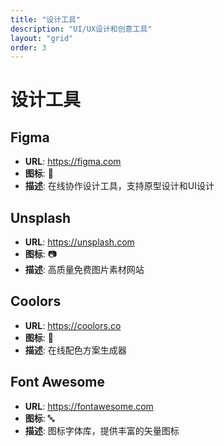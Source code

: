 ```yaml
---
title: "设计工具"
description: "UI/UX设计和创意工具"
layout: "grid"
order: 3
---
```


# 设计工具

## Figma
- **URL**: https://figma.com
- **图标**: 🎨
- **描述**: 在线协作设计工具，支持原型设计和UI设计

## Unsplash
- **URL**: https://unsplash.com
- **图标**: 📷
- **描述**: 高质量免费图片素材网站

## Coolors
- **URL**: https://coolors.co
- **图标**: 🎨
- **描述**: 在线配色方案生成器

## Font Awesome
- **URL**: https://fontawesome.com
- **图标**: 🔤
- **描述**: 图标字体库，提供丰富的矢量图标
